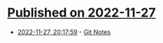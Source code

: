 # [Published on 2022-11-27](index.md)

* [2022-11-27, 20:17:59](https://news.ycombinator.com/item?id=33766396) - [Git Notes](https://tylercipriani.com/blog/2022/11/19/git-notes-gits-coolest-most-unloved-feature/)
